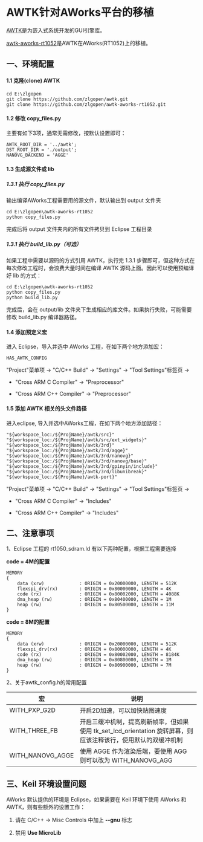 # AWTK针对AWorks平台的移植

[AWTK](https://github.com/zlgopen/awtk)是为嵌入式系统开发的GUI引擎库。

[awtk-aworks-rt1052](https://github.com/zlgopen/awtk-aworks-rt1052)是AWTK在AWorks(RT1052)上的移植。

## 一、环境配置

#### 1.1 克隆(clone)  AWTK

```
cd E:\zlgopen
git clone https://github.com/zlgopen/awtk.git
git clone https://github.com/zlgopen/awtk-aworks-rt1052.git
```

#### 1.2 修改 copy\_files.py

主要有如下3项，通常无需修改，按默认设置即可：

```
AWTK_ROOT_DIR = '../awtk';
DST_ROOT_DIR = './output';
NANOVG_BACKEND = 'AGGE'
```

#### 1.3 生成源文件或 lib

##### 1.3.1 执行 copy\_files.py

输出编译AWorks工程需要用的源文件，默认输出到 output 文件夹

```
cd E:\zlgopen\awtk-aworks-rt1052
python copy_files.py
```

完成后将 output 文件夹内的所有文件拷贝到 Eclipse 工程目录

##### 1.3.1 执行 build_lib.py（可选）

如果工程中需要以源码的方式引用 AWTK，执行完 1.3.1 步骤即可，但这种方式在每次修改工程时，会浪费大量时间在编译 AWTK 源码上面。因此可以使用预编译好 lib 的方式：

```
cd E:\zlgopen\awtk-aworks-rt1052
python copy_files.py
python build_lib.py
```

完成后，会在 output/lib 文件夹下生成相应的库文件。如果执行失败，可能需要修改 build_lib.py 编译器路径。

#### 1.4 添加预定义宏

进入 Eclipse，导入并选中 AWorks 工程，在如下两个地方添加宏：

```
HAS_AWTK_CONFIG
```

"Project"菜单项 -> "C/C++ Build" -> "Settings" -> "Tool Settings"标签页 -> 

- "Cross ARM C Compiler" -> "Preprocessor"

- "Cross ARM C++ Compiler" -> "Preprocessor"


#### 1.5 添加 AWTK 相关的头文件路径

进入eclipse, 导入并选中AWorks工程，在如下两个地方添加路径：

```
"${workspace_loc:/${ProjName}/awtk/src}"
"${workspace_loc:/${ProjName}/awtk/src/ext_widgets}"
"${workspace_loc:/${ProjName}/awtk/3rd}"
"${workspace_loc:/${ProjName}/awtk/3rd/agge}"
"${workspace_loc:/${ProjName}/awtk/3rd/nanovg}"
"${workspace_loc:/${ProjName}/awtk/3rd/nanovg/base}"
"${workspace_loc:/${ProjName}/awtk/3rd/gpinyin/include}"
"${workspace_loc:/${ProjName}/awtk/3rd/libunibreak}"
"${workspace_loc:/${ProjName}/awtk-port}"
```

"Project"菜单项 -> "C/C++ Build" -> "Settings" -> "Tool Settings"标签页 -> 

- "Cross ARM C Compiler" -> "Includes"

- "Cross ARM C++ Compiler" -> "Includes"

## 二、注意事项

1、Eclipse 工程的 rt1050_sdram.ld 有以下两种配置，根据工程需要选择

**code = 4M的配置**

```
MEMORY
{
    data (xrw)             : ORIGIN = 0x20000000, LENGTH = 512K
    flexspi_drv(rx)        : ORIGIN = 0x80000000, LENGTH = 4K
    code (rx)              : ORIGIN = 0x80002000, LENGTH = 4088K
    dma_heap (rw)          : ORIGIN = 0x80400000, LENGTH = 1M
    heap (rw)              : ORIGIN = 0x80500000, LENGTH = 11M
}
```

**code = 8M的配置**

```
MEMORY
{
    data (xrw)             : ORIGIN = 0x20000000, LENGTH = 512K
    flexspi_drv(rx)        : ORIGIN = 0x80000000, LENGTH = 4K
    code (rx)              : ORIGIN = 0x80002000, LENGTH = 8184K
    dma_heap (rw)          : ORIGIN = 0x80800000, LENGTH = 1M
    heap (rw)              : ORIGIN = 0x80900000, LENGTH = 7M
}
```

2、关于awtk_config.h的常用配置

| 宏               | 说明                                                         |
| ---------------- | ------------------------------------------------------------ |
| WITH_PXP_G2D     | 开启2D加速，可以加快贴图速度                                 |
| WITH_THREE_FB    | 开启三缓冲机制，提高刷新帧率，但如果使用 tk_set_lcd_orientation 旋转屏幕，则应该注释该行，使用默认的双缓冲机制 |
| WITH_NANOVG_AGGE | 使用 AGGE 作为渲染后端，要使用 AGG 则可以改为 WITH_NANOVG_AGG |


## 三、Keil 环境设置问题

AWorks 默认提供的环境是 Eclipse，如果需要在 Keil 环境下使用 AWorks 和 AWTK，则有些额外的设置工作：

1. 请在 C/C++ -> Misc Controls 中加上 **--gnu** 标志 

2. 禁用 **Use MicroLib**

   
